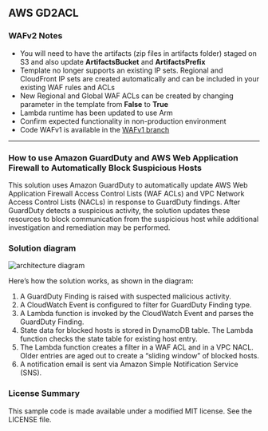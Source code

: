 ## AWS GD2ACL

### WAFv2 Notes

- You will need to have the artifacts (zip files in artifacts folder) staged on S3 and also update **ArtifactsBucket** and **ArtifactsPrefix**
- Template no longer supports an existing IP sets. Regional and CloudFront IP sets are created automatically and can be included in your existing WAF rules and ACLs
- New Regional and Global WAF ACLs can be created by changing parameter in the template from **False** to **True**
- Lambda runtime has been updated to use Arm
- Confirm expected functionality in non-production environment
- Code WAFv1 is available in the [WAFv1 branch](https://github.com/aws-samples/amazon-guardduty-waf-acl/tree/wafv1/)

---

### How to use Amazon GuardDuty and AWS Web Application Firewall to Automatically Block Suspicious Hosts

This solution uses Amazon GuardDuty to automatically update AWS Web Application Firewall Access Control Lists (WAF ACLs) and VPC Network Access Control Lists (NACLs) in response to GuardDuty findings. After GuardDuty detects a suspicious activity, the solution updates these resources to block communication from the suspicious host while additional investigation and remediation may be performed.

### Solution diagram

![architecture diagram](images/solutiondiagram.png)

Here’s how the solution works, as shown in the diagram:

1.	A GuardDuty Finding is raised with suspected malicious activity.
2.	A CloudWatch Event is configured to filter for GuardDuty Finding type.
3.	A Lambda function is invoked by the CloudWatch Event and parses the GuardDuty Finding.
4.	State data for blocked hosts is stored in DynamoDB table. The Lambda function checks the state table for existing host entry.
5.	The Lambda function creates a filter in a WAF ACL and in a VPC NACL. Older entries are aged out to create a “sliding window” of blocked hosts.
6.	A notification email is sent via Amazon Simple Notification Service (SNS).


### License Summary

This sample code is made available under a modified MIT license. See the LICENSE file.
